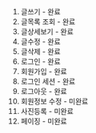1. 글쓰기  - 완료
2. 글목록 조회 - 완료
3. 글상세보기 - 완료
4. 글수정 - 완료
5. 글삭제 - 완료
6. 로그인 - 완료
7. 회원가입 - 완료
8. 로그인 세션 - 완료
9. 로그아웃 - 완료
10. 회원정보 수정 - 미완료
11. 사진등록 - 미완료
12. 페이징 - 미완료
